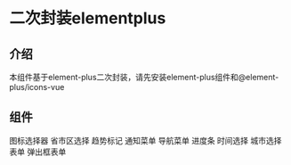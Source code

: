 # 二次封装elementplus

## 介绍
本组件基于element-plus二次封装，请先安装element-plus组件和@element-plus/icons-vue

## 组件
图标选择器
省市区选择
趋势标记
通知菜单
导航菜单
进度条
时间选择
城市选择
表单
弹出框表单


